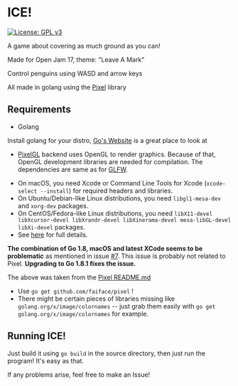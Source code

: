 # ICE!

[![License: GPL v3](https://img.shields.io/badge/License-GPL%20v3-blue.svg)](https://www.gnu.org/licenses/gpl-3.0)

A game about covering as much ground as you can!

Made for Open Jam 17, theme: "Leave A Mark"

Control penguins using WASD and arrow keys

All made in golang using the [Pixel](https://www.github.com/faiface/pixel) library

## Requirements

* Golang

Install golang for your distro, [Go's Website](golang.org) is a great place to look at

* [PixelGL](https://godoc.org/github.com/faiface/pixel/pixelgl) backend uses OpenGL to render
graphics. Because of that, OpenGL development libraries are needed for compilation. The dependencies
are same as for [GLFW](https://github.com/go-gl/glfw).

- On macOS, you need Xcode or Command Line Tools for Xcode (`xcode-select --install`) for required
  headers and libraries.
- On Ubuntu/Debian-like Linux distributions, you need `libgl1-mesa-dev` and `xorg-dev` packages.
- On CentOS/Fedora-like Linux distributions, you need `libX11-devel libXcursor-devel libXrandr-devel
  libXinerama-devel mesa-libGL-devel libXi-devel` packages.
- See [here](http://www.glfw.org/docs/latest/compile.html#compile_deps) for full details.

**The combination of Go 1.8, macOS and latest XCode seems to be problematic** as mentioned in issue
[#7](https://github.com/faiface/pixel/issues/7). This issue is probably not related to Pixel.
**Upgrading to Go 1.8.1 fixes the issue.**

The above was taken from the [Pixel README.md](https://github.com/faiface/pixel/blob/master/README.md)

* Use `go get github.com/faiface/pixel` !
* There might be certain pieces of libraries missing like `golang.org/x/image/colornames` -- just
  grab them easily with `go get golang.org/x/image/colornames` for example.

## Running ICE!

Just build it using `go build` in the source directory, then just run the program! It's easy as
that.

If any problems arise, feel free to make an Issue!
